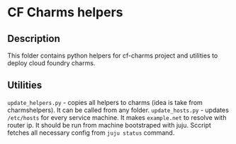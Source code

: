 CF Charms helpers
===

Description
---
This folder contains python helpers for cf-charms project and utilities to deploy cloud foundry charms.


Utilities
---
`update_helpers.py` - copies all helpers to charms (idea is take from charmshelpers). It can be called from any folder.
`update_hosts.py` - updates `/etc/hosts` for every service machine. It makes `example.net` to resolve with router ip. It should be run from machine bootstraped with juju. Sccript fetches all necessary config from `juju status` command.
